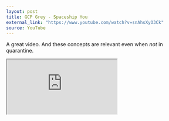 ```yaml
---
layout: post
title: GCP Grey - Spaceship You
external_link: "https://www.youtube.com/watch?v=snAhsXyO3Ck"
source: YouTube
---
```


A great video. And these concepts are relevant even when <em>not</em> in quarantine.

<div class="youtube-container">
<iframe src="https://www.youtube.com/embed/snAhsXyO3Ck?rel=0" allow="accelerometer; encrypted-media; gyroscope; picture-in-picture" allowfullscreen></iframe>
</div>
